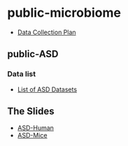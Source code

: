 # public-microbiome
* [Data Collection Plan](https://github.com/xbiome/public-microbiome/blob/master/Plan_HH_20190517.docx)

## public-ASD

### Data list
* [List of ASD Datasets](https://github.com/xbiome/public-microbiome/blob/master/ASD/ASD_public_data2collect)

## The Slides
* [ASD-Human](https://github.com/xbiome/public-microbiome/ASD/Human)
* [ASD-Mice](https://github.com/xbiome/public-microbiome/ASD/Mice)



